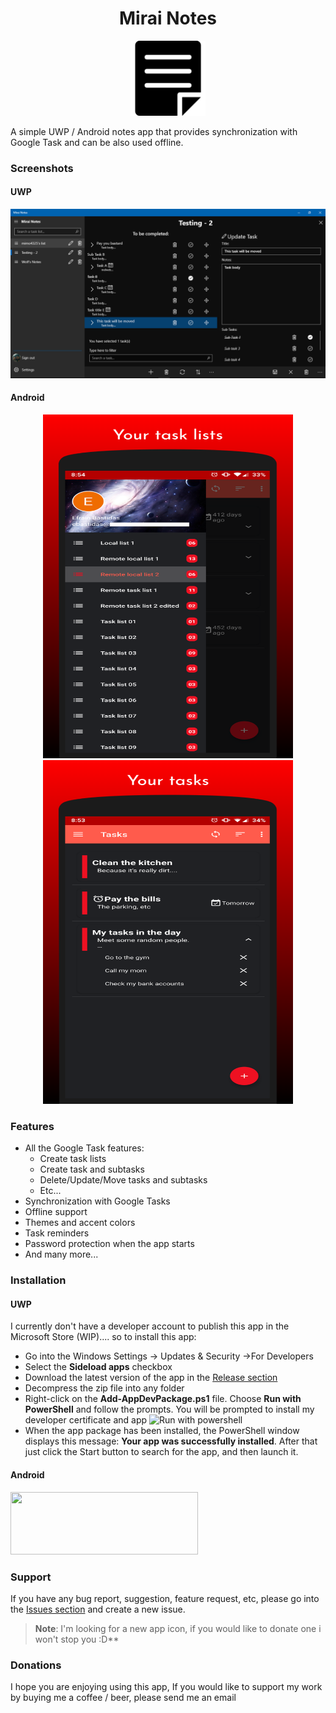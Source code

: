 <h1 align="center">Mirai Notes</h1>
<p align="center">
  <img height="120px" src="images/logo.png">
</p>

A simple UWP / Android notes app that provides synchronization with Google Task and can be also used offline.

### Screenshots

#### UWP
<p align="center">
  <img src="images/main_page.PNG">
</p>

#### Android
<p align="center">
  <img height="550" width="400" src="images/screenshot_2_android.png">
  <img height="550" width="400" src="images/screenshot_1_android.png">
</p>

### Features
* All the Google Task features: 
  *  Create task lists
  * Create task and subtasks
  * Delete/Update/Move tasks and subtasks
  *   Etc...
* Synchronization with Google Tasks
* Offline support
* Themes and accent colors
* Task reminders
* Password protection when the app starts
* And many more...

### Installation
#### UWP
I currently don't have a developer account to publish this app in the Microsoft Store (WIP).... so to install this app:
* Go into the Windows Settings -> Updates & Security ->For Developers
* Select the **Sideload apps** checkbox
* Download the latest version of the app in the [Release section](https://github.com/Wolfteam/MiraiNotes/releases) 
* Decompress the zip file into any folder
* Right-click on the **Add-AppDevPackage.ps1** file. Choose **Run with PowerShell** and follow the prompts. You will be prompted to install my developer certificate and app
![Run with powershell](https://docs.microsoft.com/en-us/windows/uwp/packaging/images/packaging-screen7.jpg)
* When the app package has been installed, the PowerShell window displays this message: **Your app was successfully installed**. After that just click the Start button to search for the app, and then launch it. 

#### Android
<img height="100" width="300" src="https://play.google.com/intl/en_us/badges/static/images/badges/en_badge_web_generic.png" />

### Support
If you have any bug report, suggestion, feature request, etc, please go into the [Issues section](https://github.com/Wolfteam/MiraiNotes/issues) and create a new issue. 
>**Note**: I'm looking for a new app icon, if you would like to donate one i won't stop you :D**


### Donations
I hope you are enjoying using this app, If you would like to support my work by buying me a coffee / beer, please send me an email
